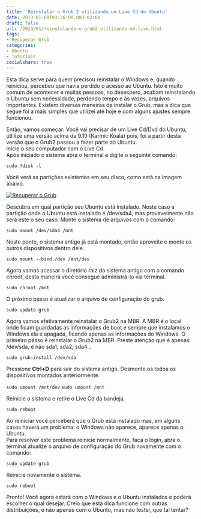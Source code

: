 ```yaml
---
title: 'Reinstalar o Grub 2 utilizando um Live Cd do Ubuntu'
date: 2013-01-08T03:26:00.003-02:00
draft: false
url: /2013/01/reinstalando-o-grub2-utilizando-um-live.html
tags: 
- Recuperar-Grub
categories:
- Ubuntu
- Tutoriais
socialshare: true
---
```


Esta dica serve para quem precisou reinstalar o Windows e, quando reiniciou, percebeu que havia perdido o acesso ao Ubuntu. Isto é muito comum de acontecer e muitas pessoas, no desespero, acabam reinstalando o Ubuntu sem necessidade, perdendo tempo e às vezes, arquivos importantes. Existem diversas maneiras de instalar o Grub, mas a dica que segue foi a mais simples que utilizei até hoje e com alguns ajustes sempre funcionou.  

<!--more--> 
  
Então, vamos começar: Você vai precisar de um Live Cd/Dvd do Ubuntu, utlilize uma versão acima da 9.10 (Karmic Koala) pois, foi a partir desta versão que o Grub2 passou a fazer parte do Ubuntu.  
Inicie o seu computador com o Live Cd.  
Após iniciado o sistema abra o terminal e digite o seguinte comando:

`sudo fdisk -l`

Você verá as partições existentes em seu disco, como está na imagem abaixo.  

[![Recuperar o Grub](https://1.bp.blogspot.com/-mT381UN6cLQ/UTidYFuPtGI/AAAAAAAAAQ8/t8-J1HdVbo0/s640/img01.png "Recuperar o Grub")](http://1.bp.blogspot.com/-mT381UN6cLQ/UTidYFuPtGI/AAAAAAAAAQ8/t8-J1HdVbo0/s1600/img01.png)
 
Descubra em qual partição seu Ubuntu está instalado. Neste caso a partição onde o Ubuntu está instalado é /dev/sda4, mas provavelmente não será este o seu caso. Monte o sistema de arquivos com o comando:

`sudo mount /dev/sda4 /mnt`

Neste ponto, o sistema antigo já está montado, então aproveite e monte os outros dispositivos dentro dele.

`sudo mount --bind /dev /mnt/dev`

Agora vamos acessar o diretório raíz do sistema antigo com o comando chroot, desta maneira você consegue administrá-lo via terminal.

`sudo chroot /mnt`

O próximo passo é atualizar o arquivo de configuração do grub.

`sudo update-grub`

Agora vamos efetivamente reinstalar o Grub2 na MBR. A MBR é o local onde ficam guardadas as informações de boot e sempre que instalamos o Windows ela é apagada, ficando apenas as informações do Windows.
O primeiro passo é reinstalar o Grub2 na MBR. Preste atenção que é apenas /dev/sda, e não sda1, sda2, sda4...

`sudo grub-install /dev/sda`

Pressione **Ctrl+D** para sair do sistema antigo.
Desmonte os todos os dispositivos montados anteriormente.

`sudo umount /mnt/dev`
`sudo umount /mnt`

Reinicie o sistema e retire o Live Cd da bandeja.

`sudo reboot`

Ao reiniciar você perceberá que o Grub está instalado mas, em alguns casos haverá um problema: o Windows não aparece, aparece apenas o Ubuntu.  
Para resolver este problema reinicie normalmente, faça o login, abra o terminal atualize o arquivo de configuração do Grub novamente com o comando:

`sudo update-grub`

Reinicie novamente o sistema.

`sudo reboot`
  
Pronto! Você agora estará com o Windows e o Ubuntu instalados e poderá escolher o qual desejar. Creio que esta dica funcione com outras distribuições, e não apenas com o Ubuntu, mas não testei, que tal tentar?

